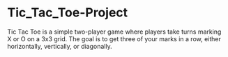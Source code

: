 # Tic_Tac_Toe-Project
Tic Tac Toe is a simple two-player game where players take turns marking X or O on a 3x3 grid. The goal is to get three of your marks in a row, either horizontally, vertically, or diagonally.
